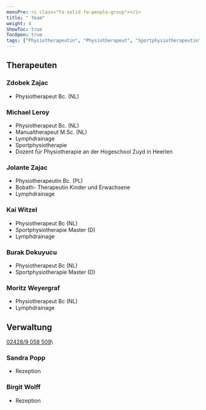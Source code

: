```yaml
---
menuPre: <i class="fa-solid fa-people-group"></i>
title: " Team"
weight: 4
ShowToc: true
TocOpen: true
tags: ["Physiotherapeutin", "Physiotherapeut", "Sportphysiotherapeutin", "Sportphysiotherapeut", "Verwaltung"]
---
```


## Therapeuten

### Zdobek Zajac

* Physiotherapeut Bc. (NL)

### Michael Leroy

* Physiotherapeut Bc. (NL)
* Manualtherapeut M.Sc. (NL)
* Lymphdrainage
* Sportphysiotherapie
* Dozent für Physiotherapie an der Hogeschool Zuyd in Heerlen

### Jolante Zajac

* Physiotherapeutin Bc. (PL)
* Bobath- Therapeutin Kinder und Erwachsene
* Lymphdrainage

### Kai Witzel

* Physiotherapeut Bc (NL)
* Sportphysiotherapie Master (D)
* Lymphdrainage

### Burak Dokuyucu

* Physiotherapeut Bc (NL)
* Sportphysiotherapie Master (D)

### Moritz Weyergraf

* Physiotherapeut Bc (NL)
* Lymphdrainage

## Verwaltung

<i class="fa-solid fa-phone"></i> [02428/9 058 509](tel:+4924289058509)\

### Sandra Popp

* Rezeption

### Birgit Wolff

* Rezeption
